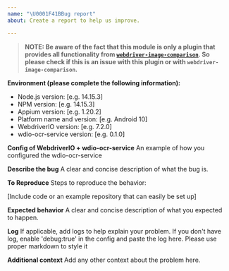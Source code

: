 ```yaml
---
name: "\U0001F41BBug report"
about: Create a report to help us improve.

---
```


> **NOTE: Be aware of the fact that this module is only a plugin that provides all functionality from [`webdriver-image-comparison`](https://github.com/wswebcreation/webdriver-image-comparison). So please check if this is an issue with this plugin or with `webdriver-image-comparison`.**

**Environment (please complete the following information):**
 - Node.js version: [e.g. 14.15.3]
 - NPM version: [e.g. 14.15.3]
 - Appium version: [e.g. 1.20.2]
 - Platform name and version: [e.g. Android 10]
 - WebdriverIO version: [e.g. 7.2.0]
 - wdio-ocr-service version: [e.g. 0.1.0]

**Config of WebdriverIO + wdio-ocr-service**
An example of how you configured the wdio-ocr-service

**Describe the bug**
A clear and concise description of what the bug is.

**To Reproduce**
Steps to reproduce the behavior:

[Include code or an example repository that can easily be set up]

**Expected behavior**
A clear and concise description of what you expected to happen.

**Log**
If applicable, add logs to help explain your problem. If you don't have log, enable 'debug:true' in the config and paste
the log here. Please use proper markdown to style it

**Additional context**
Add any other context about the problem here.
